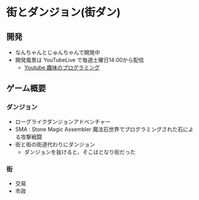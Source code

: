 # 街とダンジョン(街ダン)

## 開発

* なんちゃんとじゅんちゃんで開発中
* 開発風景は YouTubeLive で毎週土曜日14:00から配信
  * [Youtube 趣味のプログラミング](https://www.youtube.com/channel/UClZj9tdR1TRkxglnaA55pJA)

## ゲーム概要

### ダンジョン

* ローグライクダンジョンアドベンチャー
* SMA : Stone Magic Assembler 魔法石世界でプログラミングされた石による攻撃戦闘
* 街と街の街道代わりにダンジョン
  * ダンジョンを抜けると、そこはとなり街だった

### 街

* 交易
* 市政
